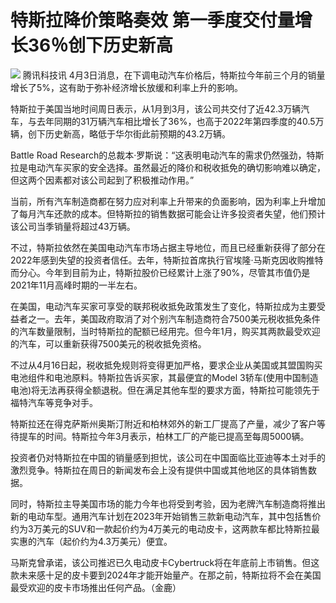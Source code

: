 # 特斯拉降价策略奏效 第一季度交付量增长36％创下历史新高

![](https://inews.gtimg.com/news_bt/OaebJiOAW-H5TWpP_ms0kCpQLmH-o7Udcka4bpIRjGRdAAA/1000)
腾讯科技讯 4月3日消息，在下调电动汽车价格后，特斯拉今年前三个月的销量增长了5%，这有助于弥补经济增长放缓和利率上升的影响。

特斯拉于美国当地时间周日表示，从1月到3月，该公司共交付了近42.3万辆汽车，与去年同期的31万辆汽车相比增长了36%，也高于2022年第四季度的40.5万辆，创下历史新高，略低于华尔街此前预期的43.2万辆。

Battle Road
Research的总裁本·罗斯说：“这表明电动汽车的需求仍然强劲，特斯拉是电动汽车买家的安全选择。虽然最近的降价和税收抵免的确切影响难以确定，但这两个因素都对该公司起到了积极推动作用。”

当前，所有汽车制造商都在努力应对利率上升带来的负面影响，因为利率上升增加了每月汽车还款的成本。但特斯拉的销售数据可能会让许多投资者失望，他们预计该公司当季销量将超过43万辆。

不过，特斯拉依然在美国电动汽车市场占据主导地位，而且已经重新获得了部分在2022年感到失望的投资者信任。去年，特斯拉首席执行官埃隆·马斯克因收购推特而分心。今年到目前为止，特斯拉股价已经累计上涨了90%，尽管其市值仍是2021年11月高峰时期的一半左右。

在美国，电动汽车买家可享受的联邦税收抵免政策发生了变化，特斯拉成为主要受益者之一。去年，美国政府取消了对个别汽车制造商符合7500美元税收抵免条件的汽车数量限制，当时特斯拉的配额已经用完。但今年1月，购买其两款最受欢迎的汽车，可以重新获得7500美元的税收抵免资格。

不过从4月16日起，税收抵免规则将变得更加严格，要求企业从美国或其盟国购买电池组件和电池原料。特斯拉告诉买家，其最便宜的Model
3轿车(使用中国制造电池)将无法再获得全额退税。但在满足其他车型的要求方面，特斯拉可能领先于福特汽车等竞争对手。

特斯拉还在得克萨斯州奥斯汀附近和柏林郊外的新工厂提高了产量，减少了客户等待提车的时间。特斯拉今年3月表示，柏林工厂的产能已提高至每周5000辆。

投资者仍对特斯拉在中国的销量感到担忧，该公司在中国面临比亚迪等本土对手的激烈竞争。特斯拉在周日的新闻发布会上没有提供中国或其他地区的具体销售数据。

同时，特斯拉主导美国市场的能力今年也将受到考验，因为老牌汽车制造商将推出新的电动车型。通用汽车计划在2023年开始销售三款新电动汽车，其中包括售价约为3万美元的SUV和一款起价约为4万美元的电动皮卡，这两款车都比特斯拉最实惠的汽车（起价约为4.3万美元）便宜。

马斯克曾承诺，该公司推迟已久电动皮卡Cybertruck将在年底前上市销售。但这款未来感十足的皮卡要到2024年才能开始量产。在那之前，特斯拉将不会在美国最受欢迎的皮卡市场推出任何产品。（金鹿）

